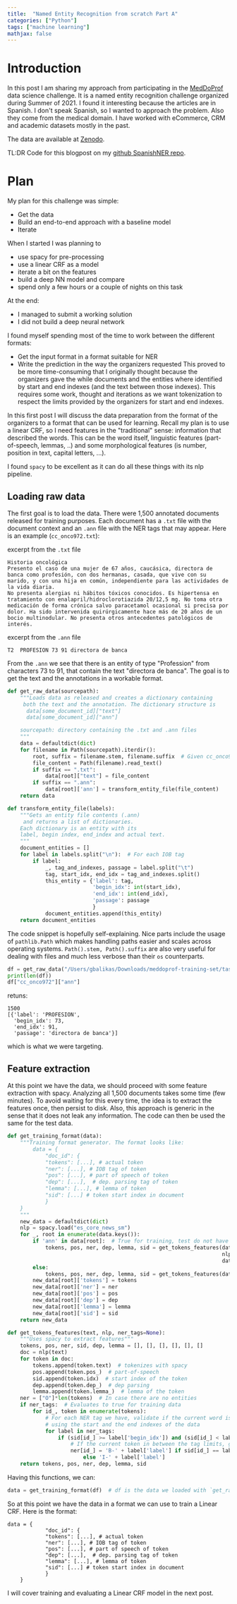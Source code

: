 ```yaml
---
title:  "Named Entity Recognition from scratch Part A"
categories: ["Python"]
tags: ["machine learning"]
mathjax: false
---
```


# Introduction
In this post I am sharing my approach from participating in the [MedDoProf](https://temu.bsc.es/meddoprof/) data science challenge. 
It is a named entity recognition challenge organized during Summer of 2021. I found it interesting because the articles 
are in Spanish. I don't speak Spanish, so I wanted to approach the problem. Also they come from the medical domain. I have worked with eCommerce, CRM and academic datasets mostly in the past. 


The data are available at [Zenodo](https://zenodo.org/record/4775741#.YSjuXdMzbRw).

TL:DR
Code for this blogpost on my [github SpanishNER repo](https://github.com/balikasg/SpanishNER).

# Plan

My plan for this challenge was simple: 
- Get the data
- Build an end-to-end approach with a baseline model 
- Iterate

When I started I was planning to 
- use spacy for pre-processing
- use a linear CRF as a model
- iterate a bit on the features
- build a deep NN model and compare
- spend only a few hours or a couple of nights on this task

At the end: 
- I managed to submit a working solution
- I did not build a deep neural network

I found myself spending most of the time to work between the different formats: 
- Get the input format in a format suitable for NER
- Write the prediction in the way the organizers requested
This proved to be more time-consuming that I originally thought because the organizers gave the while documents and the entities where identified by start and end indexes (and the text between those indexes). 
This requires some work, thought and iterations as we want tokenization to respect the limits provided by the organizers for start and end indexes.   

In this first post I will discuss the data preparation from the format of the organizers to a format that can be used for learning. Recall my plan is to use a linear CRF, so I need features in the "traditional" sense: information that described the words. This can be the word itself, linguistic features (part-of-speech, lemmas, ..) and some morphological features (is number, position in text, capital letters, ...). 

I found `spacy` to be excellent as it can do all these things with its nlp pipeline. 

## Loading raw data
The first goal is to load the data. There were 1,500 annotated documents released for training purposes. 
Each document has a `.txt` file with the document context and an `.ann` file with the NER tags that may appear. 
Here is an example (`cc_onco972.txt`): 

excerpt from the `.txt` file
```text
Historia oncológica
Presento el caso de una mujer de 67 años, caucásica, directora de banca como profesión, con dos hermanas, casada, que vive con su marido, y con una hija en común, independiente para las actividades de la vida diaria.
No presenta alergias ni hábitos tóxicos conocidos. Es hipertensa en tratamiento con enalapril/hidroclorotiazida 20/12,5 mg. No toma otra medicación de forma crónica salvo paracetamol ocasional si precisa por dolor. Ha sido intervenida quirúrgicamente hace más de 20 años de un bocio multinodular. No presenta otros antecedentes patológicos de interés.
```
excerpt from the `.ann` file 
```text
T2	PROFESION 73 91	directora de banca
```

From the `.ann` we see that there is an entity of type "Profession" from characters 73 to 91, that contain the text "directora de banca". 
The goal is to get the text and the annotations in a workable format. 

```python
def get_raw_data(sourcepath):
    """Loads data as released and creates a dictionary containing
     both the text and the annotation. The dictionary structure is
      data[some_document_id]["text"]
      data[some_document_id]["ann"]

    sourcepath: directory containing the .txt and .ann files
    """
    data = defaultdict(dict)
    for filename in Path(sourcepath).iterdir():
        root, suffix = filename.stem, filename.suffix  # Given cc_onco972.txt, keeps cc_onco972
        file_content = Path(filename).read_text()
        if suffix == ".txt":
            data[root]["text"] = file_content
        if suffix == ".ann":
            data[root]['ann'] = transform_entity_file(file_content)
    return data

def transform_entity_file(labels):
    """Gets an entity file contents (.ann)
     and returns a list of dictionaries.
    Each dictionary is an entity with its
    label, begin index, end_index and actual text.
    """
    document_entities = []
    for label in labels.split("\n"):  # For each IOB tag
        if label:
            _, tag_and_indexes, passage = label.split("\t")
            tag, start_idx, end_idx = tag_and_indexes.split()
            this_entity = {'label': tag,
                           'begin_idx': int(start_idx),
                           'end_idx': int(end_idx),
                           'passage': passage
                           }
            document_entities.append(this_entity)
    return document_entities
```

The code snippet is hopefully self-explaining. Nice parts include the usage of `pathlib.Path` which makes handling paths easier and 
scales across operating systems. `Path().stem, Path().suffix` are also very useful for dealing with files and much less verbose than their  `os` counterparts. 

```python
df = get_raw_data("/Users/gbalikas/Downloads/meddoprof-training-set/task1/")
print(len(df))
df["cc_onco972"]["ann"]
```
retuns:
```text
1500
[{'label': 'PROFESION',
  'begin_idx': 73,
  'end_idx': 91,
  'passage': 'directora de banca'}]
```
which is what we were targeting. 


## Feature extraction
At this point we have the data, we should proceed with some feature extraction with spacy. 
Analyzing all 1,500 documents takes some time (few minutes). To avoid waiting for this every time, 
the idea is to extract the features once, then persist to disk. Also, this approach is generic in the 
sense that it does not leak any information. The code can then be used the same for the test data. 


```python
def get_training_format(data):
    """Training format generator. The format looks like:
        data = {
            "doc_id": {
            "tokens": [...], # actual token
            "ner": [...], # IOB tag of token
            "pos": [...], # part of speech of token
            "dep": [...],  # dep. parsing tag of token
            "lemma": [...], # lemma of token
            "sid": [...] # token start index in document
            }
    }
    """
    new_data = defaultdict(dict)
    nlp = spacy.load("es_core_news_sm")
    for _, root in enumerate(data.keys()):
        if 'ann' in data[root]:  # True for training, test do not have .ann files
            tokens, pos, ner, dep, lemma, sid = get_tokens_features(data[root]['text'],
                                                                    nlp,
                                                                    data[root]['ann'])
        else:
            tokens, pos, ner, dep, lemma, sid = get_tokens_features(data[root]['text'], nlp)
        new_data[root]['tokens'] = tokens
        new_data[root]['ner'] = ner
        new_data[root]['pos'] = pos
        new_data[root]['dep'] = dep
        new_data[root]['lemma'] = lemma
        new_data[root]['sid'] = sid
    return new_data

def get_tokens_features(text, nlp, ner_tags=None):
    """Uses spacy to extract features"""
    tokens, pos, ner, sid, dep, lemma = [], [], [], [], [], []
    doc = nlp(text)
    for token in doc:
        tokens.append(token.text)  # tokenizes with spacy
        pos.append(token.pos_)  # part-of-speech
        sid.append(token.idx)  # start index of the token
        dep.append(token.dep_)  # dep parsing
        lemma.append(token.lemma_)  # lemma of the token
    ner = ["O"]*len(tokens)  # In case there are no entities
    if ner_tags:  # Evaluates to true for training data
        for id_, token in enumerate(tokens):
            # For each NER tag we have, validate if the current word is an entity
            # using the start and the end indexes of the data
            for label in ner_tags:
                if (sid[id_] >= label['begin_idx']) and (sid[id_] < label['end_idx']):
                    # If the current token in between the tag limits, get IOB tag it!
                    ner[id_] = 'B-' + label['label'] if sid[id_] == label['begin_idx']\
                        else 'I-' + label['label']
    return tokens, pos, ner, dep, lemma, sid
```

Having this functions, we can:
```python
data = get_training_format(df)  # df is the data we loaded with `get_raw_data` above
```

So at this point we have the data in a format we can use to train a Linear CRF. 
Here is the format: 
```text
data = {
            "doc_id": {
            "tokens": [...], # actual token
            "ner": [...], # IOB tag of token
            "pos": [...], # part of speech of token
            "dep": [...],  # dep. parsing tag of token
            "lemma": [...], # lemma of token
            "sid": [...] # token start index in document
            }
    }
```

I will cover training and evaluating a Linear CRF model in the next post. 
